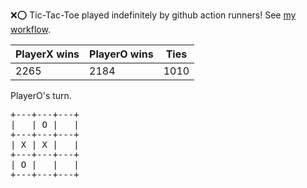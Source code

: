 :x::o: Tic-Tac-Toe played indefinitely by github action runners! See [my workflow](.github/workflows/play.yaml).

|PlayerX wins|PlayerO wins|Ties|
|-|-|-|
|2265|2184|1010|

PlayerO's turn.

<pre>
+---+---+---+
|   | O |   |
+---+---+---+
| X | X |   |
+---+---+---+
| O |   |   |
+---+---+---+
</pre>